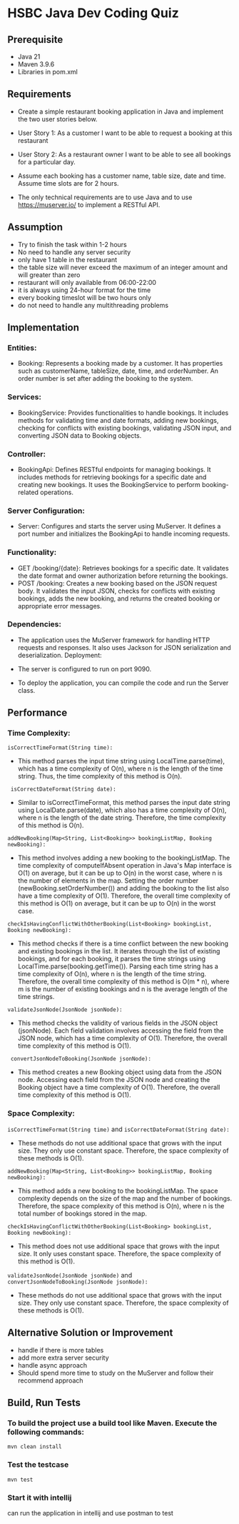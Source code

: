 # HSBC Java Dev Coding Quiz

## Prerequisite

- Java 21
- Maven 3.9.6
- Libraries in pom.xml

## Requirements

- Create a simple restaurant booking application in Java and implement the two user stories below.

- User Story 1: As a customer I want to be able to request a booking at this restaurant

- User Story 2: As a restaurant owner I want to be able to see all bookings for a particular day.

- Assume each booking has a customer name, table size, date and time. Assume time slots are for 2 hours.

- The only technical requirements are to use Java and to use https://muserver.io/ to implement a RESTful API.


## Assumption

- Try to finish the task within 1-2 hours
- No need to handle any server security
- only have 1 table in the restaurant
- the table size will never exceed the maximum of an integer amount and will greater than zero
- restaurant will only available from 06:00-22:00
- it is always using 24-hour format for the time
- every booking timeslot will be two hours only
- do not need to handle any multithreading problems


## Implementation
### Entities:

- Booking: Represents a booking made by a customer. It has properties such as customerName, tableSize, date, time, and orderNumber. An order number is set after adding the booking to the system.
### Services:

- BookingService: Provides functionalities to handle bookings. It includes methods for validating time and date formats, adding new bookings, checking for conflicts with existing bookings, validating JSON input, and converting JSON data to Booking objects.
### Controller:

- BookingApi: Defines RESTful endpoints for managing bookings. It includes methods for retrieving bookings for a specific date and creating new bookings. It uses the BookingService to perform booking-related operations.
### Server Configuration:

- Server: Configures and starts the server using MuServer. It defines a port number and initializes the BookingApi to handle incoming requests.
### Functionality:

- GET /booking/{date}: Retrieves bookings for a specific date. It validates the date format and owner authorization before returning the bookings.
- POST /booking: Creates a new booking based on the JSON request body. It validates the input JSON, checks for conflicts with existing bookings, adds the new booking, and returns the created booking or appropriate error messages.
### Dependencies:

- The application uses the MuServer framework for handling HTTP requests and responses.
It also uses Jackson for JSON serialization and deserialization.
Deployment:

- The server is configured to run on port 9090.
- To deploy the application, you can compile the code and run the Server class.

## Performance

### Time Complexity:
```isCorrectTimeFormat(String time):```
- This method parses the input time string using LocalTime.parse(time), which has a time complexity of O(n), where n is the length of the time string.
Thus, the time complexity of this method is O(n).

``` isCorrectDateFormat(String date):``` 
- Similar to isCorrectTimeFormat, this method parses the input date string using LocalDate.parse(date), which also has a time complexity of O(n), where n is the length of the date string.
Therefore, the time complexity of this method is O(n).

```addNewBooking(Map<String, List<Booking>> bookingListMap, Booking newBooking):```
- This method involves adding a new booking to the bookingListMap.
The time complexity of computeIfAbsent operation in Java's Map interface is O(1) on average, but it can be up to O(n) in the worst case, where n is the number of elements in the map.
Setting the order number (newBooking.setOrderNumber()) and adding the booking to the list also have a time complexity of O(1).
Therefore, the overall time complexity of this method is O(1) on average, but it can be up to O(n) in the worst case.

```checkIsHavingConflictWithOtherBooking(List<Booking> bookingList, Booking newBooking):```
- This method checks if there is a time conflict between the new booking and existing bookings in the list.
It iterates through the list of existing bookings, and for each booking, it parses the time strings using LocalTime.parse(booking.getTime()).
Parsing each time string has a time complexity of O(n), where n is the length of the time string.
Therefore, the overall time complexity of this method is O(m * n), where m is the number of existing bookings and n is the average length of the time strings.

```validateJsonNode(JsonNode jsonNode):```
- This method checks the validity of various fields in the JSON object (jsonNode).
Each field validation involves accessing the field from the JSON node, which has a time complexity of O(1).
Therefore, the overall time complexity of this method is O(1).


``` convertJsonNodeToBooking(JsonNode jsonNode):```
- This method creates a new Booking object using data from the JSON node.
Accessing each field from the JSON node and creating the Booking object have a time complexity of O(1).
Therefore, the overall time complexity of this method is O(1).

### Space Complexity:
```isCorrectTimeFormat(String time)``` and ```isCorrectDateFormat(String date):```

- These methods do not use additional space that grows with the input size. They only use constant space.
Therefore, the space complexity of these methods is O(1).


```addNewBooking(Map<String, List<Booking>> bookingListMap, Booking newBooking):```
- This method adds a new booking to the bookingListMap.
The space complexity depends on the size of the map and the number of bookings.
Therefore, the space complexity of this method is O(n), where n is the total number of bookings stored in the map.


```checkIsHavingConflictWithOtherBooking(List<Booking> bookingList, Booking newBooking):```
- This method does not use additional space that grows with the input size. It only uses constant space.
Therefore, the space complexity of this method is O(1).

```validateJsonNode(JsonNode jsonNode)``` and ```convertJsonNodeToBooking(JsonNode jsonNode):```
- These methods do not use additional space that grows with the input size. They only use constant space.
Therefore, the space complexity of these methods is O(1).


## Alternative Solution or Improvement

- handle if there is more tables
- add more extra server security
- handle async approach
- Should spend more time to study on the MuServer and follow their recommend approach

## Build, Run Tests

### To build the project use a build tool like Maven. Execute the following commands:

```
mvn clean install
```

### Test the testcase

```
mvn test
```

### Start it with intellij

can run the application in intellij and use postman to test